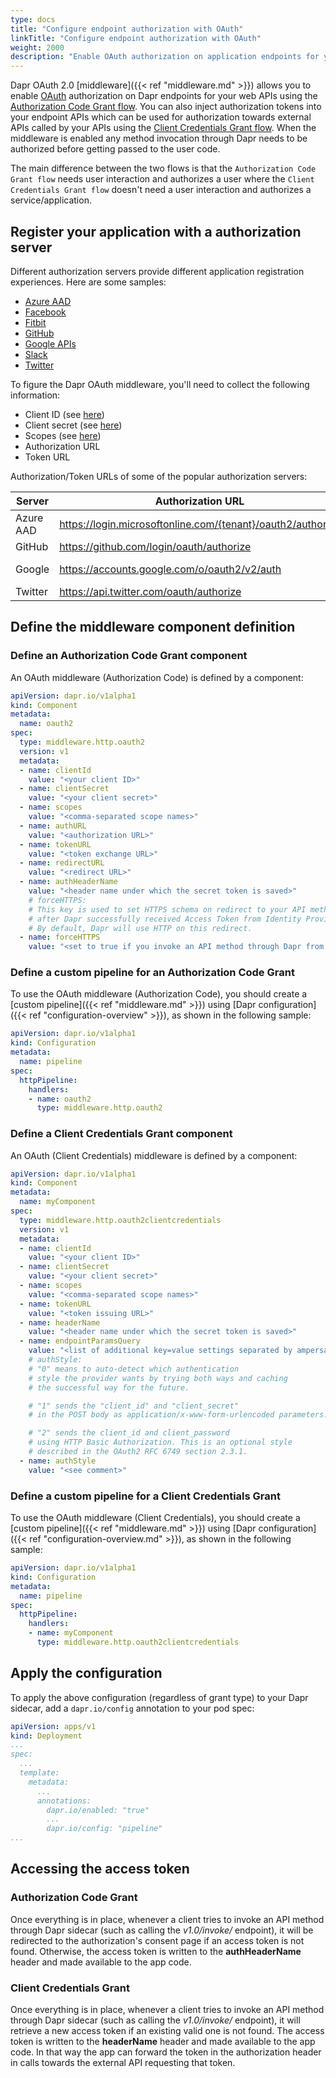 ```yaml
---
type: docs
title: "Configure endpoint authorization with OAuth"
linkTitle: "Configure endpoint authorization with OAuth"
weight: 2000
description: "Enable OAuth authorization on application endpoints for your web APIs"
---
```


Dapr OAuth 2.0 [middleware]({{< ref "middleware.md" >}}) allows you to enable [OAuth](https://oauth.net/2/) authorization on Dapr endpoints for your web APIs using the [Authorization Code Grant flow](https://tools.ietf.org/html/rfc6749#section-4.1).
You can also inject authorization tokens into your endpoint APIs which can be used for authorization towards external APIs called by your APIs using the [Client Credentials Grant flow](https://tools.ietf.org/html/rfc6749#section-4.4).
When the middleware is enabled any method invocation through Dapr needs to be authorized before getting passed to the user code.

The main difference between the two flows is that the `Authorization Code Grant flow` needs user interaction and authorizes a user where the `Client Credentials Grant flow` doesn't need a user interaction and authorizes a service/application.

## Register your application with a authorization server

Different authorization servers provide different application registration experiences. Here are some samples:
<!-- IGNORE_LINKS -->
* [Azure AAD](https://docs.microsoft.com/azure/active-directory/develop/v1-protocols-oauth-code)
* [Facebook](https://developers.facebook.com/apps)
* [Fitbit](https://dev.fitbit.com/build/reference/web-api/oauth2/)
* [GitHub](https://developer.github.com/apps/building-oauth-apps/creating-an-oauth-app/)
* [Google APIs](https://console.developers.google.com/apis/credentials/consen)
* [Slack](https://api.slack.com/docs/oauth)
* [Twitter](http://apps.twitter.com/)
<!-- END_IGNORE -->
To figure the Dapr OAuth middleware, you'll need to collect the following information:

* Client ID (see [here](https://www.oauth.com/oauth2-servers/client-registration/client-id-secret/))
* Client secret (see [here](https://www.oauth.com/oauth2-servers/client-registration/client-id-secret/))
* Scopes (see [here](https://oauth.net/2/scope/))
* Authorization URL
* Token URL

Authorization/Token URLs of some of the popular authorization servers:

<!-- IGNORE_LINKS -->
| Server  | Authorization URL | Token URL |
|---------|-------------------|-----------|
|Azure AAD|<https://login.microsoftonline.com/{tenant}/oauth2/authorize>|<https://login.microsoftonline.com/{tenant}/oauth2/token>|
|GitHub|<https://github.com/login/oauth/authorize>|<https://github.com/login/oauth/access_token>|
|Google|<https://accounts.google.com/o/oauth2/v2/auth>|<https://accounts.google.com/o/oauth2/token> <https://www.googleapis.com/oauth2/v4/token>|
|Twitter|<https://api.twitter.com/oauth/authorize>|<https://api.twitter.com/oauth2/token>|
<!-- END_IGNORE -->

## Define the middleware component definition

### Define an Authorization Code Grant component

An OAuth middleware (Authorization Code) is defined by a component:

```yaml
apiVersion: dapr.io/v1alpha1
kind: Component
metadata:
  name: oauth2
spec:
  type: middleware.http.oauth2
  version: v1
  metadata:
  - name: clientId
    value: "<your client ID>"
  - name: clientSecret
    value: "<your client secret>"
  - name: scopes
    value: "<comma-separated scope names>"
  - name: authURL
    value: "<authorization URL>"
  - name: tokenURL
    value: "<token exchange URL>"
  - name: redirectURL
    value: "<redirect URL>"
  - name: authHeaderName
    value: "<header name under which the secret token is saved>"
    # forceHTTPS:
    # This key is used to set HTTPS schema on redirect to your API method
    # after Dapr successfully received Access Token from Identity Provider.
    # By default, Dapr will use HTTP on this redirect.
  - name: forceHTTPS
    value: "<set to true if you invoke an API method through Dapr from https origin>"
```

### Define a custom pipeline for an Authorization Code Grant

To use the OAuth middleware (Authorization Code), you should create a [custom pipeline]({{< ref "middleware.md" >}})
using [Dapr configuration]({{< ref "configuration-overview" >}}), as shown in the following sample:

```yaml
apiVersion: dapr.io/v1alpha1
kind: Configuration
metadata:
  name: pipeline
spec:
  httpPipeline:
    handlers:
    - name: oauth2
      type: middleware.http.oauth2
```

### Define a Client Credentials Grant component

An OAuth (Client Credentials) middleware is defined by a component:

```yaml
apiVersion: dapr.io/v1alpha1
kind: Component
metadata:
  name: myComponent
spec:
  type: middleware.http.oauth2clientcredentials
  version: v1
  metadata:
  - name: clientId
    value: "<your client ID>"
  - name: clientSecret
    value: "<your client secret>"
  - name: scopes
    value: "<comma-separated scope names>"
  - name: tokenURL
    value: "<token issuing URL>"
  - name: headerName
    value: "<header name under which the secret token is saved>"
  - name: endpointParamsQuery
    value: "<list of additional key=value settings separated by ampersands or semicolons forwarded to the token issuing service>"
    # authStyle:
    # "0" means to auto-detect which authentication
    # style the provider wants by trying both ways and caching
    # the successful way for the future.

    # "1" sends the "client_id" and "client_secret"
    # in the POST body as application/x-www-form-urlencoded parameters.

    # "2" sends the client_id and client_password
    # using HTTP Basic Authorization. This is an optional style
    # described in the OAuth2 RFC 6749 section 2.3.1.
  - name: authStyle
    value: "<see comment>"
```

### Define a custom pipeline for a Client Credentials Grant

To use the OAuth middleware (Client Credentials), you should create a [custom pipeline]({{< ref "middleware.md" >}})
using [Dapr configuration]({{< ref "configuration-overview.md" >}}), as shown in the following sample:

```yaml
apiVersion: dapr.io/v1alpha1
kind: Configuration
metadata:
  name: pipeline
spec:
  httpPipeline:
    handlers:
    - name: myComponent
      type: middleware.http.oauth2clientcredentials
```

## Apply the configuration

To apply the above configuration (regardless of grant type)
to your Dapr sidecar, add a ```dapr.io/config``` annotation to your pod spec:

```yaml
apiVersion: apps/v1
kind: Deployment
...
spec:
  ...
  template:
    metadata:
      ...
      annotations:
        dapr.io/enabled: "true"
        ...
        dapr.io/config: "pipeline"
...
```

## Accessing the access token

### Authorization Code Grant

Once everything is in place, whenever a client tries to invoke an API method through Dapr sidecar
(such as calling the *v1.0/invoke/* endpoint),
it will be redirected to the authorization's consent page if an access token is not found.
Otherwise, the access token is written to the **authHeaderName** header and made available to the app code.

### Client Credentials Grant

Once everything is in place, whenever a client tries to invoke an API method through Dapr sidecar
(such as calling the *v1.0/invoke/* endpoint),
it will retrieve a new access token if an existing valid one is not found.
The access token is written to the **headerName** header and made available to the app code.
In that way the app can forward the token in the authorization header in calls towards the external API requesting that token.
